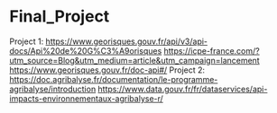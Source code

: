 # Final_Project

Project 1:
https://www.georisques.gouv.fr/api/v3/api-docs/Api%20de%20G%C3%A9orisques
https://icpe-france.com/?utm_source=Blog&utm_medium=article&utm_campaign=lancement
https://www.georisques.gouv.fr/doc-api#/
Project 2:
https://doc.agribalyse.fr/documentation/le-programme-agribalyse/introduction
https://www.data.gouv.fr/fr/dataservices/api-impacts-environnementaux-agribalyse-r/
